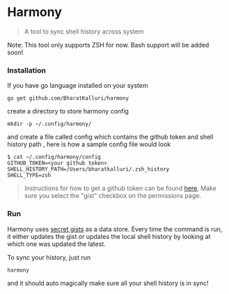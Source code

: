 # Harmony
 > A tool to sync shell history across system

Note: This tool only supports ZSH for now. Bash support will be added soon!

### Installation

If you have go language installed on your system

```shell script
go get github.com/BharatKalluri/harmony
```

create a directory to store harmony config

```shell script
mkdir -p ~/.config/harmony/
```

and create a file called config which contains the github token and shell history path
, here is how a sample config file would look

```shell script
$ cat ~/.config/harmony/config
GITHUB_TOKEN=<your github token>
SHELL_HISTORY_PATH=/Users/bharatkalluri/.zsh_history
SHELL_TYPE=zsh
```

> Instructions for how to get a github token can be found
> [here](https://help.github.com/en/github/authenticating-to-github/creating-a-personal-access-token-for-the-command-line), 
> Make sure you select the "gist" checkbox on the permissions page. 

### Run

Harmony uses [secret gists](https://help.github.com/en/enterprise/2.13/user/articles/about-gists) 
as a data store. Every time the command is run, it either updates the gist or updates the local shell history
by looking at which one was updated the latest.

To sync your history, just run
```shell script
harmony
```

and it should auto magically make sure all your shell history is in sync!